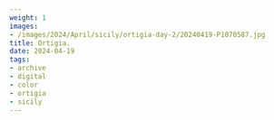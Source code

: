 ```yaml
---
weight: 1
images:
- /images/2024/April/sicily/ortigia-day-2/20240419-P1070587.jpg
title: Ortigia.
date: 2024-04-19
tags:
- archive
- digital
- color
- ortigia
- sicily
---
```


